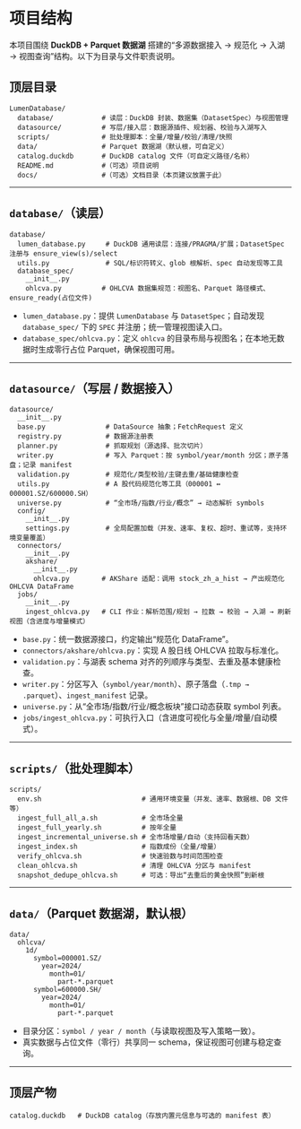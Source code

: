# 项目结构

本项目围绕 **DuckDB + Parquet 数据湖** 搭建的“多源数据接入 → 规范化 → 入湖 → 视图查询”结构。以下为目录与文件职责说明。

## 顶层目录

```
LumenDatabase/
  database/            # 读层：DuckDB 封装、数据集（DatasetSpec）与视图管理
  datasource/          # 写层/接入层：数据源插件、规划器、校验与入湖写入
  scripts/             # 批处理脚本：全量/增量/校验/清理/快照
  data/                # Parquet 数据湖（默认根，可自定义）
  catalog.duckdb       # DuckDB catalog 文件（可自定义路径/名称）
  README.md            #（可选）项目说明
  docs/                #（可选）文档目录（本页建议放置于此）
```

---

## `database/`（读层）

```
database/
  lumen_database.py     # DuckDB 通用读层：连接/PRAGMA/扩展；DatasetSpec 注册与 ensure_view(s)/select
  utils.py              # SQL/标识符转义、glob 根解析、spec 自动发现等工具
  database_spec/
    __init__.py
    ohlcva.py          # OHLCVA 数据集规范：视图名、Parquet 路径模式、ensure_ready(占位文件)
```

* `lumen_database.py`：提供 `LumenDatabase` 与 `DatasetSpec`；自动发现 `database_spec/` 下的 `SPEC` 并注册；统一管理视图读入口。
* `database_spec/ohlcva.py`：定义 `ohlcva` 的目录布局与视图名；在本地无数据时生成零行占位 Parquet，确保视图可用。

---

## `datasource/`（写层 / 数据接入）

```
datasource/
  __init__.py
  base.py               # DataSource 抽象；FetchRequest 定义
  registry.py           # 数据源注册表
  planner.py            # 抓取规划（源选择、批次切片）
  writer.py             # 写入 Parquet：按 symbol/year/month 分区；原子落盘；记录 manifest
  validation.py         # 规范化/类型校验/主键去重/基础健康检查
  utils.py              # A 股代码规范化等工具（000001 ↔ 000001.SZ/600000.SH）
  universe.py           # “全市场/指数/行业/概念” → 动态解析 symbols
  config/
    __init__.py
    settings.py         # 全局配置加载（并发、速率、复权、超时、重试等，支持环境变量覆盖）
  connectors/
    __init__.py
    akshare/
      __init__.py
      ohlcva.py        # AKShare 适配：调用 stock_zh_a_hist → 产出规范化 OHLCVA DataFrame
  jobs/
    __init__.py
    ingest_ohlcva.py   # CLI 作业：解析范围/规划 → 拉数 → 校验 → 入湖 → 刷新视图（含进度与增量模式）
```

* `base.py`：统一数据源接口，约定输出“规范化 DataFrame”。
* `connectors/akshare/ohlcva.py`：实现 A 股日线 OHLCVA 拉取与标准化。
* `validation.py`：与湖表 schema 对齐的列顺序与类型、去重及基本健康检查。
* `writer.py`：分区写入（`symbol/year/month`）、原子落盘（`.tmp → .parquet`）、`ingest_manifest` 记录。
* `universe.py`：从“全市场/指数/行业/概念板块”接口动态获取 symbol 列表。
* `jobs/ingest_ohlcva.py`：可执行入口（含进度可视化与全量/增量/自动模式）。

---

## `scripts/`（批处理脚本）

```
scripts/
  env.sh                         # 通用环境变量（并发、速率、数据根、DB 文件等）
  ingest_full_all_a.sh           # 全市场全量
  ingest_full_yearly.sh          # 按年全量
  ingest_incremental_universe.sh # 全市场增量/自动（支持回看天数）
  ingest_index.sh                # 指数成份（全量/增量）
  verify_ohlcva.sh               # 快速验数与时间范围检查
  clean_ohlcva.sh                # 清理 OHLCVA 分区与 manifest
  snapshot_dedupe_ohlcva.sh      # 可选：导出“去重后的黄金快照”到新根
```

---

## `data/`（Parquet 数据湖，默认根）

```
data/
  ohlcva/
    1d/
      symbol=000001.SZ/
        year=2024/
          month=01/
            part-*.parquet
      symbol=600000.SH/
        year=2024/
          month=01/
            part-*.parquet
```

* 目录分区：`symbol / year / month`（与读取视图及写入策略一致）。
* 真实数据与占位文件（零行）共享同一 schema，保证视图可创建与稳定查询。

---

## 顶层产物

```
catalog.duckdb   # DuckDB catalog（存放内置元信息与可选的 manifest 表）
```
